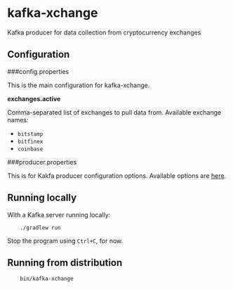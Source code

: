 kafka-xchange
=============

Kafka producer for data collection from cryptocurrency exchanges

Configuration
-------------

###config.properties

This is the main configuration for kafka-xchange.

**exchanges.active**

Comma-separated list of exchanges to pull data from. Available exchange names:

* `bitstamp`
* `bitfinex`
* `coinbase`

###producer.properties

This is for Kakfa producer configuration options. Available options are [here](http://kafka.apache.org/documentation.html#producerconfigs).

Running locally
---------------

With a Kafka server running locally:

        ./gradlew run

Stop the program using `Ctrl+C`, for now. 

Running from distribution
-------------------------

        bin/kafka-xchange
